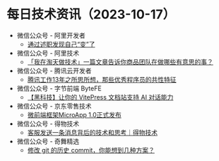 # 每日技术资讯（2023-10-17）

- 微信公众号 - 阿里开发者
  - [通过述职发现自己“变”了](https://mp.weixin.qq.com/s?__biz=MzIzOTU0NTQ0MA==&mid=2247535306&idx=1&sn=f31733764967bdea73f1e06cc0590efc)
- 微信公众号 - 阿里技术
  - [「我在淘天做技术」一篇文章告诉你商品团队在做哪些有意思的事？](https://mp.weixin.qq.com/s?__biz=Mzg4NTczNzg2OA==&mid=2247499072&idx=1&sn=bb3e6096645394403c7c4770ae49c60e)
- 微信公众号 - 腾讯云开发者
  - [腾讯工作13年之所思所想，那些优秀程序员的共性特征](https://mp.weixin.qq.com/s?__biz=MzI2NDU4OTExOQ==&mid=2247661863&idx=1&sn=b1ce2525019eb46b61c22e59dd744ea9)
- 微信公众号 - 字节前端 ByteFE
  - [【黑科技】让你的 VitePress 文档站支持 AI 对话能力](https://mp.weixin.qq.com/s?__biz=Mzg2ODQ1OTExOA==&mid=2247504507&idx=1&sn=b922e5e1cffec0cae84014379ce63c71)
- 微信公众号 - 京东零售技术
  - [微前端框架MicroApp 1.0正式发布](https://mp.weixin.qq.com/s?__biz=MzUyMDAxMjQ3Ng==&mid=2247503190&idx=1&sn=01429565d12486f71648f989b5b05f16)
- 微信公众号 - 得物技术
  - [客服发送一条消息背后的技术和思考｜得物技术](https://mp.weixin.qq.com/s?__biz=MzkxNTE3ODU0NA==&mid=2247507624&idx=1&sn=e1d6b39b024b3f07c1d61102c4c23219)
- 微信公众号 - 奇舞精选
  - [修改 git 的历史 commit，你能想到几种方案？](https://mp.weixin.qq.com/s?__biz=Mzg4MTYwMzY1Mw==&mid=2247509232&idx=1&sn=ca6d86cd064436dc35db998d4c1319f1)
